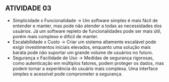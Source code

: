## ATIVIDADE 03

- Simplicidade x Funcionalidade -> Um software simples é mais fácil de entender e manter, mas pode não atender a todas as necessidades dos usuários. Já um software repleto de funcionalidades pode ser mais útil, porém mais complexo e difícil de manter.
- Escalabilidade x Custo -> Criar um sistema altamente escalável pode exigir investimentos iniciais elevados, enquanto uma solução mais barata pode não suportar um grande volume de usuários no futuro.
- Segurança x Facilidade de Uso -> Medidas de segurança rigorosas, como autenticação em múltiplos fatores, podem proteger os dados, mas podem tornar a experiência do usuário mais complexa. Uma interface simples e acessível pode comprometer a segurança.
